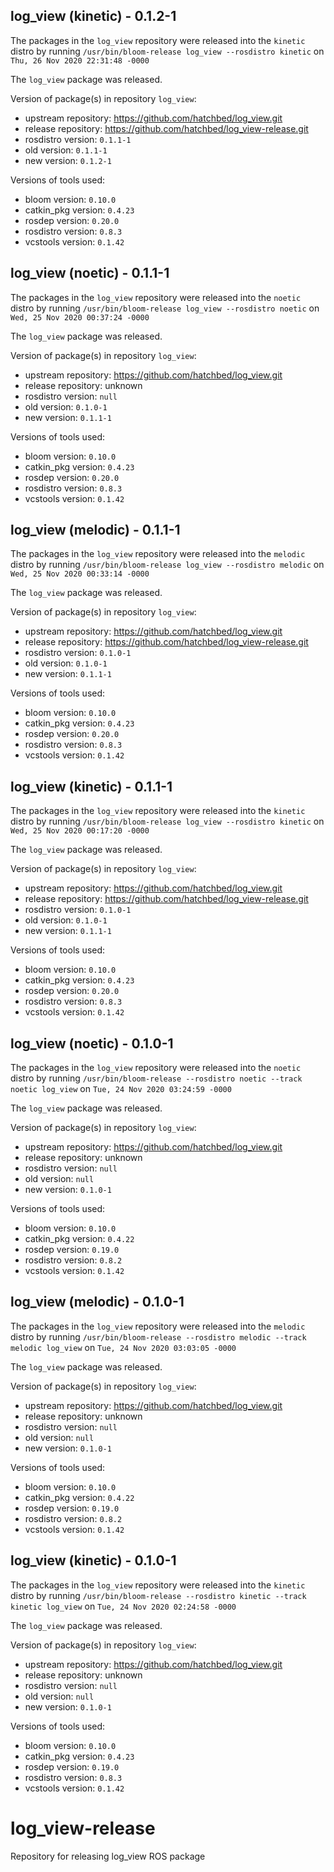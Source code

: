 ## log_view (kinetic) - 0.1.2-1

The packages in the `log_view` repository were released into the `kinetic` distro by running `/usr/bin/bloom-release log_view --rosdistro kinetic` on `Thu, 26 Nov 2020 22:31:48 -0000`

The `log_view` package was released.

Version of package(s) in repository `log_view`:

- upstream repository: https://github.com/hatchbed/log_view.git
- release repository: https://github.com/hatchbed/log_view-release.git
- rosdistro version: `0.1.1-1`
- old version: `0.1.1-1`
- new version: `0.1.2-1`

Versions of tools used:

- bloom version: `0.10.0`
- catkin_pkg version: `0.4.23`
- rosdep version: `0.20.0`
- rosdistro version: `0.8.3`
- vcstools version: `0.1.42`


## log_view (noetic) - 0.1.1-1

The packages in the `log_view` repository were released into the `noetic` distro by running `/usr/bin/bloom-release log_view --rosdistro noetic` on `Wed, 25 Nov 2020 00:37:24 -0000`

The `log_view` package was released.

Version of package(s) in repository `log_view`:

- upstream repository: https://github.com/hatchbed/log_view.git
- release repository: unknown
- rosdistro version: `null`
- old version: `0.1.0-1`
- new version: `0.1.1-1`

Versions of tools used:

- bloom version: `0.10.0`
- catkin_pkg version: `0.4.23`
- rosdep version: `0.20.0`
- rosdistro version: `0.8.3`
- vcstools version: `0.1.42`


## log_view (melodic) - 0.1.1-1

The packages in the `log_view` repository were released into the `melodic` distro by running `/usr/bin/bloom-release log_view --rosdistro melodic` on `Wed, 25 Nov 2020 00:33:14 -0000`

The `log_view` package was released.

Version of package(s) in repository `log_view`:

- upstream repository: https://github.com/hatchbed/log_view.git
- release repository: https://github.com/hatchbed/log_view-release.git
- rosdistro version: `0.1.0-1`
- old version: `0.1.0-1`
- new version: `0.1.1-1`

Versions of tools used:

- bloom version: `0.10.0`
- catkin_pkg version: `0.4.23`
- rosdep version: `0.20.0`
- rosdistro version: `0.8.3`
- vcstools version: `0.1.42`


## log_view (kinetic) - 0.1.1-1

The packages in the `log_view` repository were released into the `kinetic` distro by running `/usr/bin/bloom-release log_view --rosdistro kinetic` on `Wed, 25 Nov 2020 00:17:20 -0000`

The `log_view` package was released.

Version of package(s) in repository `log_view`:

- upstream repository: https://github.com/hatchbed/log_view.git
- release repository: https://github.com/hatchbed/log_view-release.git
- rosdistro version: `0.1.0-1`
- old version: `0.1.0-1`
- new version: `0.1.1-1`

Versions of tools used:

- bloom version: `0.10.0`
- catkin_pkg version: `0.4.23`
- rosdep version: `0.20.0`
- rosdistro version: `0.8.3`
- vcstools version: `0.1.42`


## log_view (noetic) - 0.1.0-1

The packages in the `log_view` repository were released into the `noetic` distro by running `/usr/bin/bloom-release --rosdistro noetic --track noetic log_view` on `Tue, 24 Nov 2020 03:24:59 -0000`

The `log_view` package was released.

Version of package(s) in repository `log_view`:

- upstream repository: https://github.com/hatchbed/log_view.git
- release repository: unknown
- rosdistro version: `null`
- old version: `null`
- new version: `0.1.0-1`

Versions of tools used:

- bloom version: `0.10.0`
- catkin_pkg version: `0.4.22`
- rosdep version: `0.19.0`
- rosdistro version: `0.8.2`
- vcstools version: `0.1.42`


## log_view (melodic) - 0.1.0-1

The packages in the `log_view` repository were released into the `melodic` distro by running `/usr/bin/bloom-release --rosdistro melodic --track melodic log_view` on `Tue, 24 Nov 2020 03:03:05 -0000`

The `log_view` package was released.

Version of package(s) in repository `log_view`:

- upstream repository: https://github.com/hatchbed/log_view.git
- release repository: unknown
- rosdistro version: `null`
- old version: `null`
- new version: `0.1.0-1`

Versions of tools used:

- bloom version: `0.10.0`
- catkin_pkg version: `0.4.22`
- rosdep version: `0.19.0`
- rosdistro version: `0.8.2`
- vcstools version: `0.1.42`


## log_view (kinetic) - 0.1.0-1

The packages in the `log_view` repository were released into the `kinetic` distro by running `/usr/bin/bloom-release --rosdistro kinetic --track kinetic log_view` on `Tue, 24 Nov 2020 02:24:58 -0000`

The `log_view` package was released.

Version of package(s) in repository `log_view`:

- upstream repository: https://github.com/hatchbed/log_view.git
- release repository: unknown
- rosdistro version: `null`
- old version: `null`
- new version: `0.1.0-1`

Versions of tools used:

- bloom version: `0.10.0`
- catkin_pkg version: `0.4.23`
- rosdep version: `0.19.0`
- rosdistro version: `0.8.3`
- vcstools version: `0.1.42`


# log_view-release
Repository for releasing log_view ROS package

